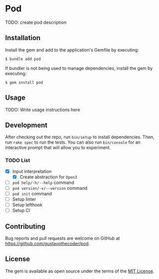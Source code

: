 # Pod

TODO: create pod description

## Installation

Install the gem and add to the application's Gemfile by executing:

    $ bundle add pod

If bundler is not being used to manage dependencies, install the gem by executing:

    $ gem install pod

## Usage

TODO: Write usage instructions here

## Development

After checking out the repo, run `bin/setup` to install dependencies. Then, run `rake spec` to run the tests. You can also run `bin/console` for an interactive prompt that will allow you to experiment.

### TODO List
-[x] Input interpretation
     -[x] Create abstraction for `Open3`
-[ ] `pod help/-h/--help` command
-[ ] `pod version/-v/--version` command
-[ ] `pod init` command
-[ ] Setup linter
-[ ] Setup lefthook
-[ ] Setup CI

## Contributing

Bug reports and pull requests are welcome on GitHub at https://github.com/gustavothecoder/pod.

## License

The gem is available as open source under the terms of the [MIT License](https://opensource.org/licenses/MIT).
